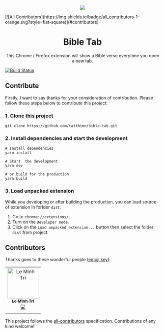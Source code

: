 <p align="center"><a href="https://chrome.google.com/webstore/detail/bible-tab/kncfgmibnbpjiebgonkmpgdoaedjkaed" target="_blank"><img src="https://raw.githubusercontent.com/tatthien/bible-tab/master/static/images/icon-128.png"></a></p>
[![All Contributors](https://img.shields.io/badge/all_contributors-1-orange.svg?style=flat-square)](#contributors)

<h1 align="center">Bible Tab</h1>

<p align="center">This Chrome / Firefox extension will show a Bible verse everytime you open a new tab.</p>

[![Build Status](https://travis-ci.org/tatthien/bible-tab.svg?branch=master)](https://travis-ci.org/tatthien/bible-tab)

## Contribute

Firstly, I want to say thanks for your consideration of contribution. Please follow these steps below to contribute this project:

### 1. Clone this project

```
git clone https://github.com/tatthien/bible-tab.git
```

### 2. Install dependencies and start the development

```shell
# Install dependencies
yarn install

# Start  the development
yarn dev

# or build for the production
yarn build
```

### 3. Load unpacked extension

While you developing or after building the production, you can load source of extension in forlder `dist`.

1. Go to `chrome://extensions/`.
2. Turn on the `Developer mode`.
3. Click on the `Load unpacked extension...` button then select the folder `dist` from project.

## Contributors

Thanks goes to these wonderful people ([emoji key](https://allcontributors.org/docs/en/emoji-key)):

<!-- ALL-CONTRIBUTORS-LIST:START - Do not remove or modify this section -->
<!-- prettier-ignore -->
<table><tr><td align="center"><a href="https://ansidev.xyz/"><img src="https://avatars1.githubusercontent.com/u/6688235?v=4" width="100px;" alt="Le Minh Tri"/><br /><sub><b>Le Minh Tri</b></sub></a><br /><a href="https://github.com/tatthien/bible-tab/commits?author=ansidev" title="Code">💻</a></td></tr></table>

<!-- ALL-CONTRIBUTORS-LIST:END -->

This project follows the [all-contributors](https://github.com/all-contributors/all-contributors) specification. Contributions of any kind welcome!